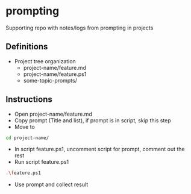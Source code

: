 # prompting

Supporting repo with notes/logs from prompting in projects

## Definitions

- Project tree organization
    - project-name/feature.md
    - project-name/feature.ps1
    - some-topic-prompts/

## Instructions

- Open project-name/feature.md
- Copy prompt (Title and list), if prompt is in script, skip this step
- Move to

```sh
cd project-name/
```

- In script feature.ps1, uncomment script for prompt, comment out the rest
- Run script feature.ps1

```sh
.\feature.ps1
```

- Use prompt and collect result